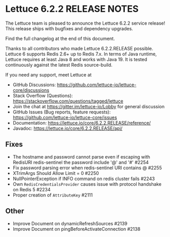Lettuce 6.2.2 RELEASE NOTES
==============================

The Lettuce team is pleased to announce the Lettuce 6.2.2 service release!
This release ships with bugfixes and dependency upgrades.

Find the full changelog at the end of this document.

Thanks to all contributors who made Lettuce 6.2.2.RELEASE possible. Lettuce 6 supports
Redis 2.6+ up to Redis 7.x. In terms of Java runtime, Lettuce requires at least Java 8 and
works with Java 19. It is tested continuously against the latest Redis source-build.

If you need any support, meet Lettuce at

* GitHub Discussions: https://github.com/lettuce-io/lettuce-core/discussions
* Stack Overflow (Questions): https://stackoverflow.com/questions/tagged/lettuce
* Join the chat at https://gitter.im/lettuce-io/Lobby for general discussion
* GitHub Issues (Bug reports, feature
  requests): https://github.com/lettuce-io/lettuce-core/issues
* Documentation: https://lettuce.io/core/6.2.2.RELEASE/reference/
* Javadoc: https://lettuce.io/core/6.2.2.RELEASE/api/

Fixes
-----
* The hostname and password cannot parse even if escaping with RedisURI redis-sentinel the password include '@' and '#' #2254
* Fix password parsing error when redis-sentinel URI contains @ #2255
* XTrimArgs Should Allow Limit = 0 #2250
* NullPointerException if INFO command on redis cluster fails #2243
* Own `RedisCredentialsProvider` causes issue with protocol handshake on Redis 5 #2234
* Proper creation of `AttributeKey` #2111

Other
-----
* Improve Document on dynamicRefreshSources #2139
* Improve Document on pingBeforeActivateConnection #2138
